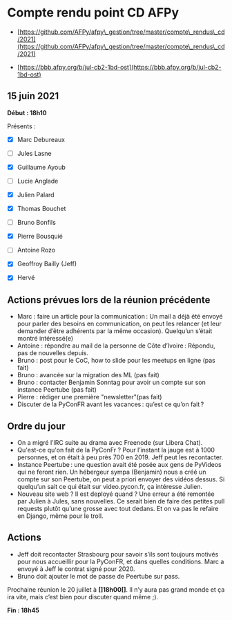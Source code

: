 
# Compte rendu point CD AFPy



- [https://github.com/AFPy/afpy\_gestion/tree/master/compte\_rendus\_cd/2021](https://github.com/AFPy/afpy\_gestion/tree/master/compte\_rendus\_cd/2021)

- [https://bbb.afpy.org/b/jul-cb2-1bd-ost](https://bbb.afpy.org/b/jul-cb2-1bd-ost)





## 15 juin 2021



**Début : 18h10**



Présents :



- [x] Marc Debureaux

- [ ] Jules Lasne

- [x] Guillaume Ayoub

- [ ] Lucie Anglade

- [x] Julien Palard

- [x] Thomas Bouchet

- [ ] Bruno Bonfils

- [x] Pierre Bousquié

- [ ] Antoine Rozo

- [x] Geoffroy Bailly (Jeff)

- [x] Hervé





## Actions prévues lors de la réunion précédente



   * Marc : faire un article pour la communication : Un mail a déjà été envoyé pour parler des besoins en communication, on peut les relancer (et leur demander d’être adhérents par la même occasion). Quelqu’un s’était montré intéressé(e)
   * Antoine : répondre au mail de la personne de Côte d’Ivoire : Répondu, pas de nouvelles depuis.
   * Bruno : post pour le CoC, how to slide pour les meetups en ligne (pas fait)
   * Bruno : avancée sur la migration des ML (pas fait)
   * Bruno : contacter Benjamin Sonntag pour avoir un compte sur son instance Peertube (pas fait)
   * Pierre : rédiger une première "newsletter"(pas fait)
   * Discuter de la PyConFR avant les vacances : qu’est ce qu’on fait ?


## Ordre du jour

   * On a migré l’IRC suite au drama avec Freenode (sur Libera Chat).
   * Qu'est-ce qu'on fait de la PyConFr ? Pour l’instant la jauge est à 1000 personnes, et on était à peu près 700 en 2019. Jeff peut les recontacter.
   * Instance Peertube : une question avait été posée aux gens de PyVideos qui ne feront rien. Un hébergeur sympa (Benjamin) nous a créé un compte sur son Peertube, on peut a priori envoyer des vidéos dessus. Si quelqu’un sait ce qui était sur video.pycon.fr, ça intéresse Julien.
   * Nouveau site web ? Il est deployé quand ? Une erreur a été remontée par Julien à Jules, sans nouvelles. Ce serait bien de faire des petites pull requests plutôt qu’une grosse avec tout dedans. Et on va pas le refaire en Django, même pour le troll.


## Actions

   * Jeff doit recontacter Strasbourg pour savoir s’ils sont toujours motivés pour nous accueillir pour la PyConFR, et dans quelles conditions. Marc a envoyé à Jeff le contrat signé pour 2020.
   * Bruno doit ajouter le mot de passe de Peertube sur pass.




Prochaine réunion le 20 juillet à **[]18h00[]**. Il n’y aura pas grand monde et ça ira vite, mais c’est bien pour discuter quand même ;).



**Fin : 18h45**

